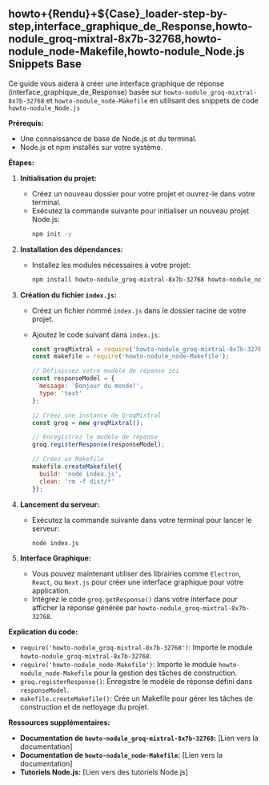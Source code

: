 ##  howto+{Rendu}+${Case}_loader-step-by-step,interface_graphique_de_Response,howto-nodule_groq-mixtral-8x7b-32768,howto-nodule_node-Makefile,howto-nodule_Node.js Snippets Base

Ce guide vous aidera à créer une interface graphique de réponse (interface_graphique_de_Response) basée sur `howto-nodule_groq-mixtral-8x7b-32768` et `howto-nodule_node-Makefile` en utilisant des snippets de code `howto-nodule_Node.js`

**Prérequis:**

* Une connaissance de base de Node.js et du terminal.
* Node.js et npm installés sur votre système.

**Étapes:**

1. **Initialisation du projet:**

   * Créez un nouveau dossier pour votre projet et ouvrez-le dans votre terminal.
   * Exécutez la commande suivante pour initialiser un nouveau projet Node.js:
     ```bash
     npm init -y
     ```

2. **Installation des dépendances:**

   * Installez les modules nécessaires à votre projet:
     ```bash
     npm install howto-nodule_groq-mixtral-8x7b-32768 howto-nodule_node-Makefile
     ```

3. **Création du fichier `index.js`:**

   * Créez un fichier nommé `index.js` dans le dossier racine de votre projet.
   * Ajoutez le code suivant dans `index.js`:

     ```javascript
     const groqMixtral = require('howto-nodule_groq-mixtral-8x7b-32768');
     const makefile = require('howto-nodule_node-Makefile');

     // Définissez votre modèle de réponse ici
     const responseModel = {
       message: 'Bonjour du monde!',
       type: 'text'
     };

     // Créez une instance de GroqMixtral
     const groq = new groqMixtral();

     // Enregistrez le modèle de réponse
     groq.registerResponse(responseModel);

     // Créez un Makefile
     makefile.createMakefile({
       build: 'node index.js',
       clean: 'rm -f dist/*'
     });
     ```

4. **Lancement du serveur:**

   * Exécutez la commande suivante dans votre terminal pour lancer le serveur:
     ```bash
     node index.js
     ```

5. **Interface Graphique:**

   * Vous pouvez maintenant utiliser des librairies comme `Electron`, `React`, ou `Next.js` pour créer une interface graphique pour votre application. 
   * Intégrez le code `groq.getResponse()` dans votre interface pour afficher la réponse générée par `howto-nodule_groq-mixtral-8x7b-32768`.

**Explication du code:**

* `require('howto-nodule_groq-mixtral-8x7b-32768')`: Importe le module `howto-nodule_groq-mixtral-8x7b-32768`.
* `require('howto-nodule_node-Makefile')`: Importe le module `howto-nodule_node-Makefile` pour la gestion des tâches de construction.
* `groq.registerResponse()`: Enregistre le modèle de réponse défini dans `responseModel`.
* `makefile.createMakefile()`: Crée un Makefile pour gérer les tâches de construction et de nettoyage du projet.



**Ressources supplémentaires:**

* **Documentation de `howto-nodule_groq-mixtral-8x7b-32768`:** [Lien vers la documentation]
* **Documentation de `howto-nodule_node-Makefile`:** [Lien vers la documentation]
* **Tutoriels Node.js:** [Lien vers des tutoriels Node.js]



